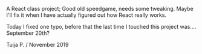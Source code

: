 A React class project; Good old speedgame, needs some tweaking. Maybe I'll fix it when I have actually figured out how React really works.

Today I fixed one typo, before that the last time I touched this project was.... September 20th?

Tuija P. / November 2019
